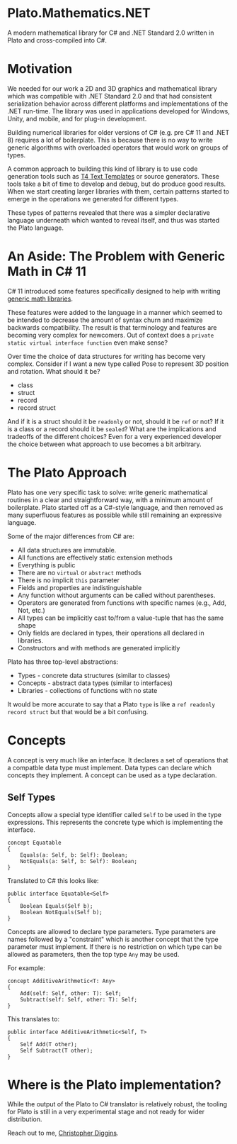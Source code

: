 # Plato.Mathematics.NET

A modern mathematical library for C# and .NET Standard 2.0 written in Plato and cross-compiled into C#.  

# Motivation

We needed for our work a 2D and 3D graphics and mathematical library which was compatible with .NET Standard 2.0  and that had consistent serialization behavior across different platforms and implementations of the .NET run-time. The library was used in applications developed for Windows, Unity, and mobile, and for plug-in development. 

Building numerical libraries for older versions of C# (e.g. pre C# 11 and .NET 8) requires a lot of boilerplate. This is because there is no way to write generic algorithms with overloaded operators that would work on groups of types.    

A common approach to building this kind of library is to use code generation tools such as [T4 Text Templates](https://learn.microsoft.com/en-us/visualstudio/modeling/code-generation-and-t4-text-templates?view=vs-2022) or source generators. These tools take a bit of time to develop and debug, but do produce good results. When we start creating larger libraries with them, certain patterns started to emerge in the operations we generated for different types.

These types of patterns revealed that there was a simpler declarative language underneath which wanted to reveal itself, and thus was started the Plato language.   

# An Aside: The Problem with Generic Math in C# 11 

C# 11 introduced some features specifically designed to help with writing [generic math libraries](https://learn.microsoft.com/en-us/dotnet/csharp/whats-new/csharp-11#generic-math-support). 

These features were added to the language in a manner which seemed to be intended to decrease the amount of syntax churn and maximize backwards compatibility. The result is that terminology and features are becoming very complex for newcomers. Out of context does a `private static virtual interface function` even make sense?   

Over time the choice of data structures for writing has become very complex. Consider if I want a new type called Pose to represent 3D position and rotation. What should it be? 

* class
* struct
* record
* record struct
  
And if it is a struct should it be `readonly` or not, should it be `ref` or not? If it is a class or a record should it be `sealed`? What are the implications and tradeoffs of the different choices? Even for a very experienced developer the choice between what approach to use becomes a bit arbitrary.    

# The Plato Approach

Plato has one very specific task to solve: write generic mathematical routines in a clear and straightforward way, with a minimum amount of boilerplate. 
Plato started off as a C#-style language, and then removed as many superfluous features as possible while still remaining an expressive language.   

Some of the major differences from C# are:

* All data structures are immutable.
* All functions are effectively static extension methods 
* Everything is public
* There are no `virtual` or `abstract` methods
* There is no implicit `this` parameter
* Fields and properties are indistinguishable
* Any function without arguments can be called without parentheses.
* Operators are generated from functions with specific names (e.g., Add, Not, etc.)
* All types can be implicitly cast to/from a value-tuple that has the same shape
* Only fields are declared in types, their operations all declared in libraries.
* Constructors and with methods are generated implicitly    

Plato has three top-level abstractions:

* Types - concrete data structures (similar to classes)
* Concepts - abstract data types (similar to interfaces)
* Libraries - collections of functions with no state    

It would be more accurate to say that a Plato `type` is like a `ref readonly record struct` but that would be a bit confusing.  

<!--
form, e.g., (3.12, 4.20) can be passed where `Point2D`, `Complex`, or a `Vector2D` is expected.   
-->

# Concepts

A concept is very much like an interface. It declares a set of operations that a compatble data type must implement. Data types 
can declare which concepts they implement. A concept can be used as a type declaration. 

## Self Types 

Concepts allow a special type identifier called `Self` to be used in the 
type expressions. This represents the concrete type which is implementing the interface. 

```
concept Equatable
{
    Equals(a: Self, b: Self): Boolean;
    NotEquals(a: Self, b: Self): Boolean;
}
```

Translated to C# this looks like:

```
public interface Equatable<Self>
{
    Boolean Equals(Self b);
    Boolean NotEquals(Self b);
}
```

Concepts are allowed to declare type parameters. Type parameters are names followed by a "constraint" 
which is another concept that the type parameter must implement. If there is no restriction on which type
can be allowed as parameters, then the top type `Any` may be used.  

For example: 

```
concept AdditiveArithmetic<T: Any>
{
    Add(self: Self, other: T): Self;    
    Subtract(self: Self, other: T): Self;
}
```

This translates to:

```
public interface AdditiveArithmetic<Self, T>
{
    Self Add(T other);
    Self Subtract(T other);
}
```

# Where is the Plato implementation? 

While the output of the Plato to C# translator is relatively robust, the tooling for Plato is still in a very experimental stage and not ready for wider distribution. 

Reach out to me, [Christopher Diggins](mailto:cdiggins@gmail.com). 
